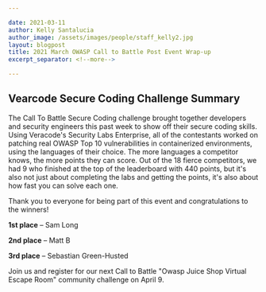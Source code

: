 ```yaml
---

date: 2021-03-11
author: Kelly Santalucia
author_image: /assets/images/people/staff_kelly2.jpg
layout: blogpost
title: 2021 March OWASP Call to Battle Post Event Wrap-up
excerpt_separator: <!--more-->

---
```


## Vearcode Secure Coding Challenge Summary 
The Call To Battle Secure Coding challenge brought together developers and security engineers this past week to show 
off their secure coding skills.  Using Veracode's Security Labs Enterprise, all of the contestants worked on patching 
real OWASP Top 10 vulnerabilities in containerized environments, using the languages of their choice. The more 
languages a competitor knows, the more points they can score.  Out of the 18 fierce competitors, we had 9 who finished 
at the top of the leaderboard with 440 points, but it's also not just about completing the labs and getting the points, 
it's also about how fast you can solve each one.
<!--more-->
Thank you to everyone for being part of this event and congratulations to the winners!

**1st place** – Sam Long 

**2nd place** – Matt B

**3rd place** – Sebastian Green-Husted 

 Join us and register for our next Call to Battle "Owasp Juice Shop Virtual Escape Room" community challenge on April 9. 
